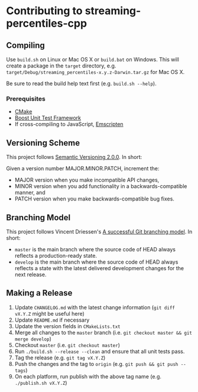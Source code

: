 # Contributing to streaming-percentiles-cpp

## Compiling

Use `build.sh` on Linux or Mac OS X or `build.bat` on Windows.  This will
create a package in the `target` directory, e.g.
`target/Debug/streaming_percentiles-x.y.z-Darwin.tar.gz` for Mac OS X.

Be sure to read the build help text first (e.g. `build.sh --help`).

### Prerequisites

- [CMake](https://cmake.org)
- [Boost Unit Test Framework](http://www.boost.org)
- If cross-compiling to JavaScript, [Emscripten](https://github.com/kripken/emscripten)

## Versioning Scheme

This project follows [Semantic Versioning 2.0.0](https://semver.org/).
In short:

Given a version number MAJOR.MINOR.PATCH, increment the:
- MAJOR version when you make incompatible API changes,
- MINOR version when you add functionality in a backwards-compatible manner, and
- PATCH version when you make backwards-compatible bug fixes.

## Branching Model

This project follows Vincent Driessen's [A successful Git branching model](http://nvie.com/posts/a-successful-git-branching-model/).
In short:

- `master` is the main branch where the source code of HEAD always reflects
  a production-ready state.
- `develop` is the main branch where the source code of HEAD always reflects
  a state with the latest delivered development changes for the next release.

## Making a Release

1. Update `CHANGELOG.md` with the latest change information (`git diff
   vX.Y.Z` might be useful here)
2. Update `README.md` if necessary
3. Update the version fields in `CMakeLists.txt`
4. Merge all changes to the `master` branch (i.e. `git checkout master
   && git merge develop`)
5. Checkout `master` (i.e. `git checkout master`)
6. Run `./build.sh --release --clean` and ensure that all unit tests
   pass.
7. Tag the release (e.g. `git tag vX.Y.Z`)
8. Push the changes and the tag to `origin` (e.g. `git push && git push
   --tags`)
9. On each platform, run publish with the above tag name (e.g.
   `./publish.sh vX.Y.Z`)
